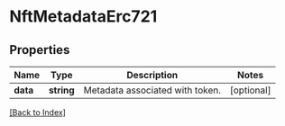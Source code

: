 # NftMetadataErc721

## Properties

Name | Type | Description | Notes
------------ | ------------- | ------------- | -------------
**data** | **string** | Metadata associated with token. | [optional]

[[Back to Index]](../index.md)

